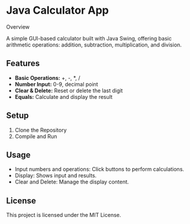 # Java Calculator App

Overview

A simple GUI-based calculator built with Java Swing, offering basic arithmetic operations: addition, subtraction, multiplication, and division.

## Features

- **Basic Operations:** +, -, *, /
- **Number Input:** 0-9, decimal point
- **Clear & Delete:** Reset or delete the last digit
- **Equals:** Calculate and display the result

## Setup

1. Clone the Repository
2. Compile and Run

## Usage

- Input numbers and operations: Click buttons to perform calculations.
- Display: Shows input and results.
- Clear and Delete: Manage the display content.

## License

This project is licensed under the MIT License.

